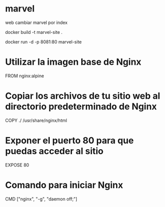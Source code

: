 # marvel
web
cambiar marvel por index

docker build -t marvel-site .

docker run -d -p 8081:80 marvel-site 

# Utilizar la imagen base de Nginx
FROM nginx:alpine

# Copiar los archivos de tu sitio web al directorio predeterminado de Nginx
COPY ./ /usr/share/nginx/html

# Exponer el puerto 80 para que puedas acceder al sitio
EXPOSE 80

# Comando para iniciar Nginx
CMD ["nginx", "-g", "daemon off;"]

